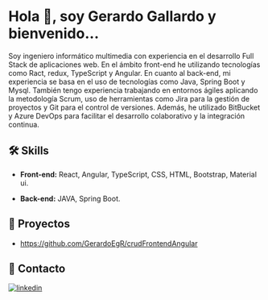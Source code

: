 # Hola 👋, soy Gerardo Gallardo y bienvenido...

Soy ingeniero informático multimedia con experiencia en el desarrollo Full Stack de aplicaciones web. En el ámbito front-end he utilizando tecnologías como Ract, redux, TypeScript y Angular. En cuanto al back-end, mi experiencia se basa en el uso de
tecnologías como Java, Spring Boot y Mysql. También tengo experiencia trabajando en entornos ágiles aplicando la metodología Scrum, uso de herramientas como Jira para la gestión de proyectos y Git para el control de versiones. Además, he utilizado BitBucket y Azure DevOps para facilitar el desarrollo colaborativo y la integración continua.

## 🛠 Skills

- **Front-end:** React, Angular, TypeScript, CSS, HTML, Bootstrap, Material ui.

- **Back-end:** JAVA, Spring Boot.

  
## 🚀 Proyectos

- https://github.com/GerardoEgR/crudFrontendAngular
  

## 🔗 Contacto
[![linkedin](https://img.shields.io/badge/linkedin-0A66C2?style=for-the-badge&logo=linkedin&logoColor=white)](https://www.linkedin.com/in/gerardo-gallardo-rodríguez-396193171)
